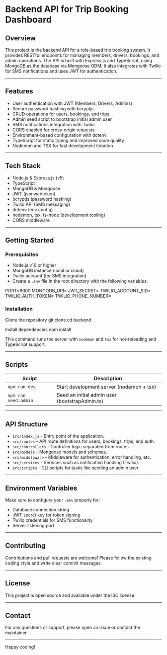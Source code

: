 # Backend API for Trip Booking Dashboard

## Overview

This project is the backend API for a role-based trip booking system. It provides RESTful endpoints for managing members, drivers, bookings, and admin operations. The API is built with Express.js and TypeScript, using MongoDB as the database via Mongoose ODM. It also integrates with Twilio for SMS notifications and uses JWT for authentication.

---

## Features

- User authentication with JWT (Members, Drivers, Admins)
- Secure password hashing with bcryptjs
- CRUD operations for users, bookings, and trips
- Admin seed script to bootstrap initial admin user
- SMS notifications integration with Twilio
- CORS enabled for cross-origin requests
- Environment-based configuration with dotenv
- TypeScript for static typing and improved code quality
- Nodemon and TSX for fast development iteration

---

## Tech Stack

- Node.js & Express.js (v5)
- TypeScript
- MongoDB & Mongoose
- JWT (jsonwebtoken)
- bcryptjs (password hashing)
- Twilio API (SMS messaging)
- dotenv (env config)
- nodemon, tsx, ts-node (development tooling)
- CORS middleware

---

## Getting Started

### Prerequisites

- Node.js v16 or higher
- MongoDB instance (local or cloud)
- Twilio account (for SMS integration)
- Create a `.env` file in the root directory with the following variables:

PORT=8000
MONGODB_URI=<your-mongodb-uri>
JWT_SECRET=<your-secret-key>
TWILIO_ACCOUNT_SID=<your-twilio-account-sid>
TWILIO_AUTH_TOKEN=<your-twilio-auth-token>
TWILIO_PHONE_NUMBER=<your-twilio-phone-number>


### Installation

Clone the repository
git clone <your-repo-url>
cd backend

Install dependencies
npm install



This command runs the server with `nodemon` and `tsx` for hot-reloading and TypeScript support.

---

## Scripts

| Script         | Description                       |
| -------------- | -------------------------------- |
| `npm run dev`  | Start development server (nodemon + tsx) |
| `npm run seed:admin` | Seed an initial admin user (bootstrapAdmin.ts) |

---

## API Structure

- `src/index.js` - Entry point of the application.
- `src/routes` - API route definitions for users, bookings, trips, and auth.
- `src/controllers` - Controller logic separated from routes.
- `src/models` - Mongoose models and schemas.
- `src/middleware` - Middleware for authentication, error handling, etc.
- `src/services` - Services such as notification handling (Twilio).
- `src/scripts` - CLI scripts for tasks like seeding an admin user.

---

## Environment Variables

Make sure to configure your `.env` properly for:

- Database connection string
- JWT secret key for token signing
- Twilio credentials for SMS functionality
- Server listening port

---

## Contributing

Contributions and pull requests are welcome! Please follow the existing coding style and write clear commit messages.

---

## License

This project is open source and available under the ISC license.

---

## Contact

For any questions or support, please open an issue or contact the maintainer.

---

Happy coding!
